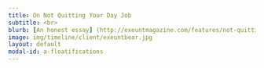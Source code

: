 ```yaml
---
title: On Not Quitting Your Day Job
subtitle: <br>
blurb: [An honest essay] (http://exeuntmagazine.com/features/not-quitting-day-job/) {:target="_blank"} examining the benefits and challenges of sustaining a creative career and a day job.
image: img/timeline/client/exeuntbear.jpg
layout: default
modal-id: a-floatifications
---
```

